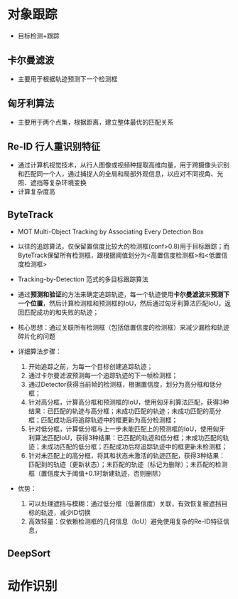 # 对象跟踪
- 目标检测+跟踪

## 卡尔曼滤波
- 主要用于根据轨迹预测下一个检测框

## 匈牙利算法
- 主要用于两个点集，根据距离，建立整体最优的匹配关系

## Re-ID 行人重识别特征
- 通过计算机视觉技术，从行人图像或视频种提取高维向量，用于跨摄像头识别和匹配同一个人，通过捕捉人的全局和局部外观信息，以应对不同视角、光照、遮挡等复杂环境变换
- 计算复杂度高


## ByteTrack
- MOT Multi-Object Tracking by Associating Every Detection Box
- 以往的追踪算法，仅保留置信度比较大的检测框(conf>0.8)用于目标跟踪；而ByteTrack保留所有检测框，跟根据阈值划分为<高置信度检测框>和<低置信度检测框>
- Tracking-by-Detection 范式的多目标跟踪算法
- 通过**预测和验证**的方法来确定追踪轨迹，每一个轨迹使用**卡尔曼滤波**来**预测下一个位置**，然后计算检测框和预测框的IoU，然后通过匈牙利算法匹配IoU，返回匹配成功的和失败的轨迹；
- 核心思想：通过关联所有检测框（包括低置信度的检测框）来减少漏检和轨迹碎片化的问题

- 详细算法步骤：
  1. 开始追踪之前，为每一个目标创建追踪轨迹；
  2. 通过卡尔曼滤波预测每一个追踪轨迹的下一帧检测框；
  3. 通过Detector获得当前帧的检测框，根据置信度，划分为高分框和低分框；
  4. 针对高分框，计算高分框和预测框的IoU，使用匈牙利算法匹配，获得3种结果：已匹配的轨迹与高分框；未成功匹配的轨迹；未成功匹配的高分框；匹配成功后将追踪轨迹中的框更新为高分检测框；
  5. 针对低分框，计算低分框与上一步未能匹配上的预测框的IoU，使用匈牙利算法匹配IoU，获得3种结果：已匹配的轨迹和低分框；未成功匹配的轨迹；未成功匹配的低分框；匹配成功后将追踪轨迹中的框更新未检测框；
  6. 针对未匹配上的高分框，将其和状态未激活的轨迹匹配，获得3种结果：匹配到的轨迹（更新状态）；未匹配的轨迹（标记为删除）；未匹配的检测框（置信度大于阈值+0.1时新建轨迹，否则删除）

- 优势：
  1. 可以处理遮挡与模糊：通过低分框（低置信度）关联，有效恢复被遮挡目标的轨迹，减少ID切换
  2. 高效轻量：仅依赖检测框的几何信息（IoU）避免使用复杂的Re-ID特征信息，


## DeepSort




# 动作识别